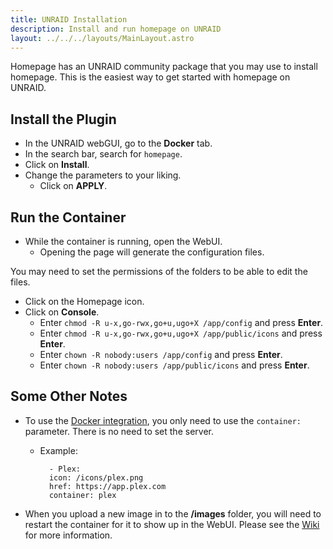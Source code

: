 ```yaml
---
title: UNRAID Installation
description: Install and run homepage on UNRAID
layout: ../../../layouts/MainLayout.astro
---
```


Homepage has an UNRAID community package that you may use to install homepage. This is the easiest way to get started with homepage on UNRAID.

## Install the Plugin

- In the UNRAID webGUI, go to the **Docker** tab.
- In the search bar, search for `homepage`.
- Click on **Install**.
- Change the parameters to your liking.
  - Click on **APPLY**.

## Run the Container

- While the container is running, open the WebUI.
  - Opening the page will generate the configuration files.

You may need to set the permissions of the folders to be able to edit the files.

- Click on the Homepage icon.
- Click on **Console**.
  - Enter `chmod -R u-x,go-rwx,go+u,ugo+X /app/config` and press **Enter**.
  - Enter `chmod -R u-x,go-rwx,go+u,ugo+X /app/public/icons` and press **Enter**.
  - Enter `chown -R nobody:users /app/config` and press **Enter**.
  - Enter `chown -R nobody:users /app/public/icons` and press **Enter**.

## Some Other Notes

- To use the [Docker integration](/en/configs/docker), you only need to use the `container:` parameter. There is no need to set the server.

  - Example:

    ```
      - Plex:
      icon: /icons/plex.png
      href: https://app.plex.com
      container: plex
    ```

- When you upload a new image in to the **/images** folder, you will need to restart the container for it to show up in the WebUI. Please see the [Wiki](/en/configs/services#icons) for more information.
